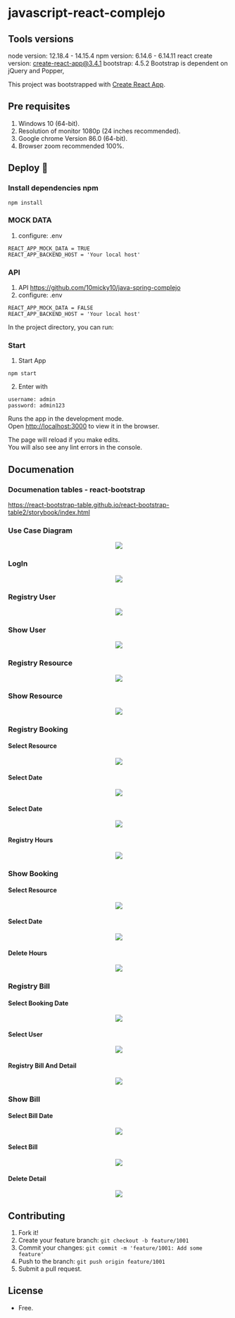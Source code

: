 # javascript-react-complejo

## Tools versions

node version: 12.18.4 - 14.15.4
npm version: 6.14.6 - 6.14.11
react create version: create-react-app@3.4.1
bootstrap: 4.5.2
Bootstrap is dependent on jQuery and Popper, 


This project was bootstrapped with [Create React App](https://github.com/facebook/create-react-app).

## Pre requisites

1. Windows 10 (64-bit).
2. Resolution of monitor 1080p (24 inches recommended).
3. Google chrome Version 86.0 (64-bit).
4. Browser zoom recommended 100%.

## Deploy 🚀

### Install dependencies npm

```
npm install
```

### MOCK DATA
1. configure: .env
```
REACT_APP_MOCK_DATA = TRUE
REACT_APP_BACKEND_HOST = 'Your local host'
```

### API 
1. API https://github.com/10micky10/java-spring-complejo
2. configure: .env
```
REACT_APP_MOCK_DATA = FALSE
REACT_APP_BACKEND_HOST = 'Your local host'
```

In the project directory, you can run:

### Start
1. Start App
```
npm start
```
2. Enter with
```
username: admin
password: admin123
```

Runs the app in the development mode.<br />
Open [http://localhost:3000](http://localhost:3000) to view it in the browser.

The page will reload if you make edits.<br />
You will also see any lint errors in the console.

## Documenation

### Documenation tables - react-bootstrap
https://react-bootstrap-table.github.io/react-bootstrap-table2/storybook/index.html

### Use Case Diagram

<p align="center">
  <img src="documentation/use-case-diagram.jpg">
</p>

### LogIn

<p align="center">
  <img src="documentation/login.jpg">
</p>

### Registry User

<p align="center">
  <img src="documentation/user-registry.jpg">
</p>

### Show User

<p align="center">
  <img src="documentation/user-show.jpg">
</p>

### Registry Resource

<p align="center">
  <img src="documentation/resource-registry.jpg">
</p>

### Show Resource

<p align="center">
  <img src="documentation/resource-show.jpg">
</p>

### Registry Booking

#### Select Resource

<p align="center">
  <img src="documentation/booking-registry-select-resource.jpg">
</p>

#### Select Date

<p align="center">
  <img src="documentation/booking-registry-select-date.jpg">
</p>

#### Select Date

<p align="center">
  <img src="documentation/booking-registry-select-date.jpg">
</p>

#### Registry Hours

<p align="center">
  <img src="documentation/booking-registry-hours.jpg">
</p>

### Show Booking

#### Select Resource

<p align="center">
  <img src="documentation/booking-show-select-resource.jpg">
</p>

#### Select Date

<p align="center">
  <img src="documentation/booking-show-select-date.jpg">
</p>

#### Delete Hours

<p align="center">
  <img src="documentation/booking-delete-hours.jpg">
</p>

### Registry Bill

#### Select Booking Date

<p align="center">
  <img src="documentation/bill-registry-select-booking-date.jpg">
</p>

#### Select User

<p align="center">
  <img src="documentation/bill-registry-select-user.jpg">
</p>

#### Registry Bill And Detail

<p align="center">
  <img src="documentation/bill-registry-bill-and-bill-detail.jpg">
</p>

### Show Bill

#### Select Bill Date

<p align="center">
  <img src="documentation/bill-show-select-bill-date.jpg">
</p>

#### Select Bill

<p align="center">
  <img src="documentation/bill-show-select-bill.jpg">
</p>

#### Delete Detail

<p align="center">
  <img src="documentation/bill-show-delete-bill-detail.jpg">
</p>

## Contributing

1. Fork it!
2. Create your feature branch: `git checkout -b feature/1001`
3. Commit your changes: `git commit -m 'feature/1001: Add some feature'`
4. Push to the branch: `git push origin feature/1001`
5. Submit a pull request.

## License

- Free.
